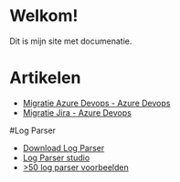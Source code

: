 # Welkom!
Dit is mijn site met documenatie.

# Artikelen

* [Migratie Azure Devops - Azure Devops](./AzureDevops-AzureDevops-Migratie/index.html)
* [Migratie Jira - Azure Devops](./Jira-AzureDevops-Migratie/index.html)

#Log Parser

* [Download Log Parser](https://www.microsoft.com/en-US/download/details.aspx?id=24659)
* [Log Parser studio](https://techcommunity.microsoft.com/t5/exchange-team-blog/introducing-log-parser-studio/ba-p/601131)
* [>50 log parser voorbeelden](https://mlichtenberg.wordpress.com/2011/02/03/log-parser-rocks-more-than-50-examples/)